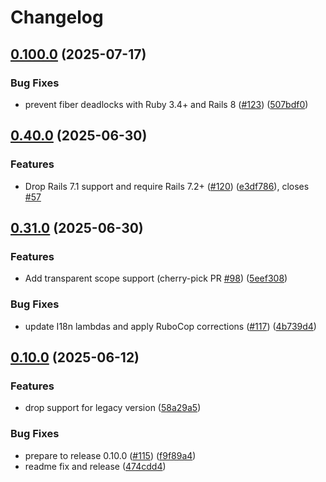 # Changelog

## [0.100.0](https://github.com/state-machines/state_machines-activerecord/compare/state_machines-activerecord/v0.40.0...state_machines-activerecord/v0.100.0) (2025-07-17)


### Bug Fixes

* prevent fiber deadlocks with Ruby 3.4+ and Rails 8 ([#123](https://github.com/state-machines/state_machines-activerecord/issues/123)) ([507bdf0](https://github.com/state-machines/state_machines-activerecord/commit/507bdf0064a9e2fdd97f8915d40a7c961b6e884b))

## [0.40.0](https://github.com/state-machines/state_machines-activerecord/compare/state_machines-activerecord/v0.31.0...state_machines-activerecord/v0.40.0) (2025-06-30)


### Features

* Drop Rails 7.1 support and require Rails 7.2+ ([#120](https://github.com/state-machines/state_machines-activerecord/issues/120)) ([e3df786](https://github.com/state-machines/state_machines-activerecord/commit/e3df786d27ff58937c705d9a5ee54ba6c2e26394)), closes [#57](https://github.com/state-machines/state_machines-activerecord/issues/57)

## [0.31.0](https://github.com/state-machines/state_machines-activerecord/compare/state_machines-activerecord/v0.10.0...state_machines-activerecord/v0.31.0) (2025-06-30)


### Features

* Add transparent scope support (cherry-pick PR [#98](https://github.com/state-machines/state_machines-activerecord/issues/98)) ([5eef308](https://github.com/state-machines/state_machines-activerecord/commit/5eef30895e75840d0817166f1c36969f472ecaa0))


### Bug Fixes

* update I18n lambdas and apply RuboCop corrections ([#117](https://github.com/state-machines/state_machines-activerecord/issues/117)) ([4b739d4](https://github.com/state-machines/state_machines-activerecord/commit/4b739d4b69ebbef581ee6086457267fcf86bd922))

## [0.10.0](https://github.com/state-machines/state_machines-activerecord/compare/state_machines-activerecord-v0.9.0...state_machines-activerecord/v0.10.0) (2025-06-12)


### Features

* drop support for legacy version ([58a29a5](https://github.com/state-machines/state_machines-activerecord/commit/58a29a5dba93496e48ffda34563d2ac59f446bc0))


### Bug Fixes

* prepare to release 0.10.0 ([#115](https://github.com/state-machines/state_machines-activerecord/issues/115)) ([f9f89a4](https://github.com/state-machines/state_machines-activerecord/commit/f9f89a49507bc6bc5de125c4ddff54d0cc43f362))
* readme fix and release ([474cdd4](https://github.com/state-machines/state_machines-activerecord/commit/474cdd406a98fd3004f00b4ebd677ea882ea4182))
